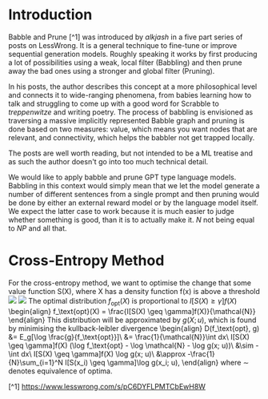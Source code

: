 # Introduction
Babble and Prune [^1] was introduced by *alkjash* in a five part series of posts on LessWrong. It is a general technique to fine-tune or improve sequential generation models. Roughly speaking it works by first producing a lot of possibilities using a weak, local filter (Babbling) and then prune away the bad ones using a stronger and global filter (Pruning).

In his posts, the author describes this concept at a more philosophical level and connects it to wide-ranging phenomena, from babies learning how to talk and struggling to come up with a good word for Scrabble to *treppenwitze* and writing poetry. The process of babbling is envisioned as traversing a massive implicitly represented Babble graph and pruning is done based on two measures: value, which means you want nodes that are relevant, and connectivity, which helps the babbler not get trapped locally.

The posts are well worth reading, but not intended to be a ML treatise and as such the author doesn't go into too much technical detail.

We would like to apply babble and prune GPT type language models. Babbling in this context would simply mean that we let the model generate a number of different sentences from a single prompt and then pruning would be done by either an external reward model or by the language model itself. We expect the latter case to work because it is much easier to judge whether something is good, than it is to actually make it. $N$ not being equal to $NP$ and all that.

# Cross-Entropy Method

For the cross-entropy method, we want to optimise the change that some value function S(X), where X has a density function f(x) is above a threshold <img src="https://render.githubusercontent.com/render/math?math=\gamma">
<img src="https://render.githubusercontent.com/render/math?math=L = P(S(X) \geq \gamma) = E_{X\sim f(X)}[I[S(X) \geq \gamma]]">
The optimal distribution $f_\text{opt}(X)$ is proportional to $I[S(X) \geq \gamma]f(X)$
\begin{align}
    f_\text{opt}(X) = \frac{I[S(X) \geq \gamma]f(X)}{\mathcal{N}}
\end{align}
This distribution will be approximated by $g(X; u)$, which is found by minimising the kullback-leibler divergence
\begin{align}
    D(f_\text{opt}, g) &= E_g[\log \frac{g}{f_\text{opt}}]\\
    &= \frac{1}{\mathcal{N}}\int dx\ I[S(X) \geq \gamma]f(X) (\log f_\text{opt} - \log \mathcal{N} - \log g(x; u))\\
    &\sim -\int dx\ I[S(X) \geq \gamma]f(X) \log g(x; u)\\
    &\approx -\frac{1}{N}\sum_{i=1}^N I[S(x_i) \geq \gamma]\log g(x_i; u),
\end{align}
where $\sim$ denotes equivalence of optima.

[^1] https://www.lesswrong.com/s/pC6DYFLPMTCbEwH8W
